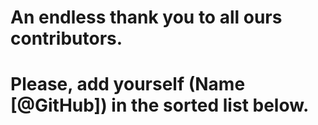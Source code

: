 # An endless thank you to all ours contributors.
# Please, add yourself (Name [@GitHub]) in the sorted list below.

